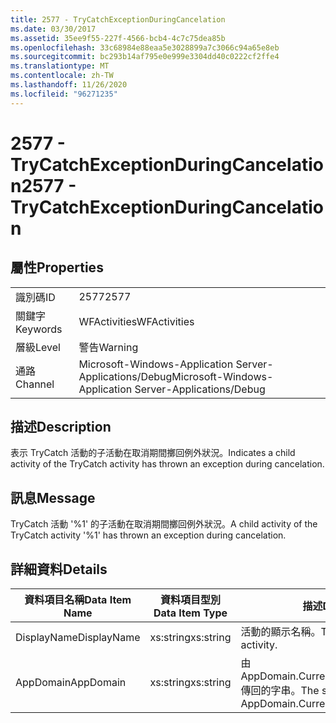 ```yaml
---
title: 2577 - TryCatchExceptionDuringCancelation
ms.date: 03/30/2017
ms.assetid: 35ee9f55-227f-4566-bcb4-4c7c75dea85b
ms.openlocfilehash: 33c68984e88eaa5e3028899a7c3066c94a65e8eb
ms.sourcegitcommit: bc293b14af795e0e999e3304dd40c0222cf2ffe4
ms.translationtype: MT
ms.contentlocale: zh-TW
ms.lasthandoff: 11/26/2020
ms.locfileid: "96271235"
---
```

# <a name="2577---trycatchexceptionduringcancelation"></a><span data-ttu-id="a1037-102">2577 - TryCatchExceptionDuringCancelation</span><span class="sxs-lookup"><span data-stu-id="a1037-102">2577 - TryCatchExceptionDuringCancelation</span></span>

## <a name="properties"></a><span data-ttu-id="a1037-103">屬性</span><span class="sxs-lookup"><span data-stu-id="a1037-103">Properties</span></span>  
  
|||  
|-|-|  
|<span data-ttu-id="a1037-104">識別碼</span><span class="sxs-lookup"><span data-stu-id="a1037-104">ID</span></span>|<span data-ttu-id="a1037-105">2577</span><span class="sxs-lookup"><span data-stu-id="a1037-105">2577</span></span>|  
|<span data-ttu-id="a1037-106">關鍵字</span><span class="sxs-lookup"><span data-stu-id="a1037-106">Keywords</span></span>|<span data-ttu-id="a1037-107">WFActivities</span><span class="sxs-lookup"><span data-stu-id="a1037-107">WFActivities</span></span>|  
|<span data-ttu-id="a1037-108">層級</span><span class="sxs-lookup"><span data-stu-id="a1037-108">Level</span></span>|<span data-ttu-id="a1037-109">警告</span><span class="sxs-lookup"><span data-stu-id="a1037-109">Warning</span></span>|  
|<span data-ttu-id="a1037-110">通路</span><span class="sxs-lookup"><span data-stu-id="a1037-110">Channel</span></span>|<span data-ttu-id="a1037-111">Microsoft-Windows-Application Server-Applications/Debug</span><span class="sxs-lookup"><span data-stu-id="a1037-111">Microsoft-Windows-Application Server-Applications/Debug</span></span>|  
  
## <a name="description"></a><span data-ttu-id="a1037-112">描述</span><span class="sxs-lookup"><span data-stu-id="a1037-112">Description</span></span>  

 <span data-ttu-id="a1037-113">表示 TryCatch 活動的子活動在取消期間擲回例外狀況。</span><span class="sxs-lookup"><span data-stu-id="a1037-113">Indicates a child activity of the TryCatch activity has thrown an exception during cancelation.</span></span>  
  
## <a name="message"></a><span data-ttu-id="a1037-114">訊息</span><span class="sxs-lookup"><span data-stu-id="a1037-114">Message</span></span>  

 <span data-ttu-id="a1037-115">TryCatch 活動 '%1' 的子活動在取消期間擲回例外狀況。</span><span class="sxs-lookup"><span data-stu-id="a1037-115">A child activity of the TryCatch activity '%1' has thrown an exception during cancelation.</span></span>  
  
## <a name="details"></a><span data-ttu-id="a1037-116">詳細資料</span><span class="sxs-lookup"><span data-stu-id="a1037-116">Details</span></span>  
  
|<span data-ttu-id="a1037-117">資料項目名稱</span><span class="sxs-lookup"><span data-stu-id="a1037-117">Data Item Name</span></span>|<span data-ttu-id="a1037-118">資料項目型別</span><span class="sxs-lookup"><span data-stu-id="a1037-118">Data Item Type</span></span>|<span data-ttu-id="a1037-119">描述</span><span class="sxs-lookup"><span data-stu-id="a1037-119">Description</span></span>|  
|--------------------|--------------------|-----------------|  
|<span data-ttu-id="a1037-120">DisplayName</span><span class="sxs-lookup"><span data-stu-id="a1037-120">DisplayName</span></span>|<span data-ttu-id="a1037-121">xs:string</span><span class="sxs-lookup"><span data-stu-id="a1037-121">xs:string</span></span>|<span data-ttu-id="a1037-122">活動的顯示名稱。</span><span class="sxs-lookup"><span data-stu-id="a1037-122">The display name of the activity.</span></span>|  
|<span data-ttu-id="a1037-123">AppDomain</span><span class="sxs-lookup"><span data-stu-id="a1037-123">AppDomain</span></span>|<span data-ttu-id="a1037-124">xs:string</span><span class="sxs-lookup"><span data-stu-id="a1037-124">xs:string</span></span>|<span data-ttu-id="a1037-125">由 AppDomain.CurrentDomain.FriendlyName 傳回的字串。</span><span class="sxs-lookup"><span data-stu-id="a1037-125">The string returned by AppDomain.CurrentDomain.FriendlyName.</span></span>|
